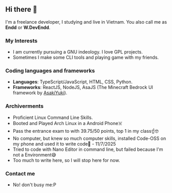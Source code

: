 ## Hi there 👋

I'm a freelance developer, I studying and live in Vietnam. You also call me as **Endd** or **W.DevEndd**.

### My Interests
- I am currently pursuing a GNU indeology. I love GPL projects.
- Sometimes I make some CLI tools and playing game with my friends.

### Coding languages and frameworks
- **Languages**: TypeScript/JavaScript, HTML, CSS, Python.
- **Frameworks**: ReactJS, NodeJS, AsaJS (The Minecraft Bedrock UI framework by [AsakiYuki](https://github.com/AsakiYuki)).

### Archiverments
- Proficient Linux Command Line Skills.
- Booted and Played Arch Linux in a Android Phone☠️
- Pass the entrance exam to  with 39.75/50 points, top 1 in my class☝️🤓
- No computer, but knew so much computer skills, installed Code-OSS on my phone and used it to write code🤯 - 11/7/2025
- Tried to code with Nano Editor in command line, but failed because I'm not a Environment😅
- Too much to write here, so I will stop here for now.

### Contact me
- No! don't busy me:P
